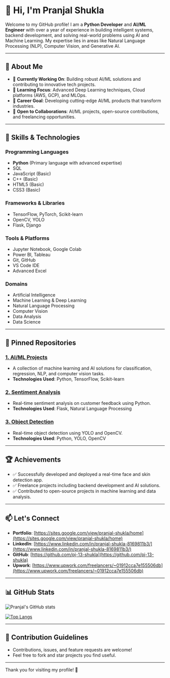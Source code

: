 # 👋 Hi, I'm Pranjal Shukla

Welcome to my GitHub profile! I am a **Python Developer** and **AI/ML Engineer** with over a year of experience in building intelligent systems, backend development, and solving real-world problems using AI and Machine Learning. My expertise lies in areas like Natural Language Processing (NLP), Computer Vision, and Generative AI.

---

## 🌟 About Me

- 🔭 **Currently Working On**: Building robust AI/ML solutions and contributing to innovative tech projects.
- 🌱 **Learning Focus**: Advanced Deep Learning techniques, Cloud platforms (AWS, GCP), and MLOps.
- 🎯 **Career Goal**: Developing cutting-edge AI/ML products that transform industries.
- 🤝 **Open to Collaborations**: AI/ML projects, open-source contributions, and freelancing opportunities.

---

## 🚀 Skills & Technologies

### **Programming Languages**
- **Python** (Primary language with advanced expertise)
- SQL
- JavaScript (Basic)
- C++ (Basic)
- HTML5 (Basic)
- CSS3 (Basic)

### **Frameworks & Libraries**
- TensorFlow, PyTorch, Scikit-learn
- OpenCV, YOLO
- Flask, Django

### **Tools & Platforms**
- Jupyter Notebook, Google Colab
- Power BI, Tableau
- Git, GitHub
- VS Code IDE
- Advanced Excel

### **Domains**
- Artificial Intelligence
- Machine Learning & Deep Learning
- Natural Language Processing
- Computer Vision
- Data Analysis
- Data Science

---

## 📌 Pinned Repositories

### [1. AI/ML Projects](https://github.com/pj-13-shukla/AI-ML-Projects)
- A collection of machine learning and AI solutions for classification, regression, NLP, and computer vision tasks.
- **Technologies Used**: Python, TensorFlow, Scikit-learn

### [2. Sentiment Analysis](https://github.com/pj-13-shukla/Sentiment-Analysis)
- Real-time sentiment analysis on customer feedback using Python.
- **Technologies Used**: Flask, Natural Language Processing

### [3. Object Detection](https://github.com/pj-13-shukla/Object-Detection)
- Real-time object detection using YOLO and OpenCV.
- **Technologies Used**: Python, YOLO, OpenCV

---

## 🏆 Achievements

- ✅ Successfully developed and deployed a real-time face and skin detection app.
- ✅ Freelance projects including backend development and AI solutions.
- ✅ Contributed to open-source projects in machine learning and data analysis.

---

## 📫 Let's Connect

- **Portfolio**: [https://sites.google.com/view/pranjal-shukla/home](https://sites.google.com/view/pranjal-shukla/home)
- **LinkedIn**: [https://www.linkedin.com/in/pranjal-shukla-8169811b3/](https://www.linkedin.com/in/pranjal-shukla-8169811b3/)
- **GitHub**: [https://github.com/pj-13-shukla](https://github.com/pj-13-shukla)
- **Upwork**: [https://www.upwork.com/freelancers/~01912cca7e155506db](https://www.upwork.com/freelancers/~01912cca7e155506db)

---

## 📊 GitHub Stats

![Pranjal's GitHub stats](https://github-readme-stats.vercel.app/api?username=pj-13-shukla&show_icons=true&theme=radical)

[![Top Langs](https://github-readme-stats.vercel.app/api/top-langs/?username=pj-13-shukla&layout=compact&theme=radical)](https://github.com/anuraghazra/github-readme-stats)

---

## 🤝 Contribution Guidelines

- Contributions, issues, and feature requests are welcome!
- Feel free to fork and star projects you find useful.

---

Thank you for visiting my profile! 🙌

